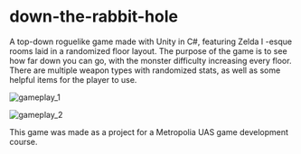 # down-the-rabbit-hole

A top-down roguelike game made with Unity in C#, featuring Zelda I -esque rooms laid in a randomized floor layout. The purpose of the game is to see how far down you can go, with the monster difficulty increasing every floor. There are multiple weapon types with randomized stats, as well as some helpful items for the player to use.

![gameplay_1](https://user-images.githubusercontent.com/70503944/132553342-9612aada-8cdb-4f14-9929-19c23c360666.png)

![gameplay_2](https://user-images.githubusercontent.com/70503944/132553369-4cd817a2-7993-49f7-97a8-94ec84a2d58b.png)


This game was made as a project for a Metropolia UAS game development course.

